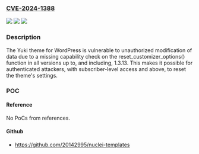 ### [CVE-2024-1388](https://cve.mitre.org/cgi-bin/cvename.cgi?name=CVE-2024-1388)
![](https://img.shields.io/static/v1?label=Product&message=Yuki&color=blue)
![](https://img.shields.io/static/v1?label=Version&message=*%3C%3D%201.3.13%20&color=brighgreen)
![](https://img.shields.io/static/v1?label=Vulnerability&message=CWE-862%20Missing%20Authorization&color=brighgreen)

### Description

The Yuki theme for WordPress is vulnerable to unauthorized modification of data due to a missing capability check on the reset_customizer_options() function in all versions up to, and including, 1.3.13. This makes it possible for authenticated attackers, with subscriber-level access and above, to reset the theme's settings.

### POC

#### Reference
No PoCs from references.

#### Github
- https://github.com/20142995/nuclei-templates

